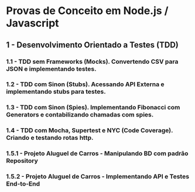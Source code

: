# Provas de Conceito em Node.js / Javascript

## 1 - Desenvolvimento Orientado a Testes (TDD)

### 1.1 - TDD sem Frameworks (Mocks). Convertendo CSV para JSON e implementando testes.
### 1.2 - TDD com Sinon (Stubs). Acessando API Externa e implementando stubs para testes.
### 1.3 - TDD com Sinon (Spies). Implementando Fibonacci com Generators e contabilizando chamadas com spies.
### 1.4 - TDD com Mocha, Supertest e NYC (Code Coverage).  Criando e testando rotas http.
### 1.5.1 - Projeto Aluguel de Carros - Manipulando BD com padrão Repository
### 1.5.2 - Projeto Aluguel de Carros - Implementando API e Testes End-to-End
